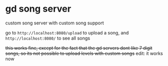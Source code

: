 # gd song server

custom song server with custom song support

go to `http://localhost:8080/upload` to upload a song, and `http://localhost:8080/` to see all songs

~~this works fine, except for the fact that the gd servers dont like 7 digit songs, so its not possible to upload levels with custom songs~~
edit: it works now